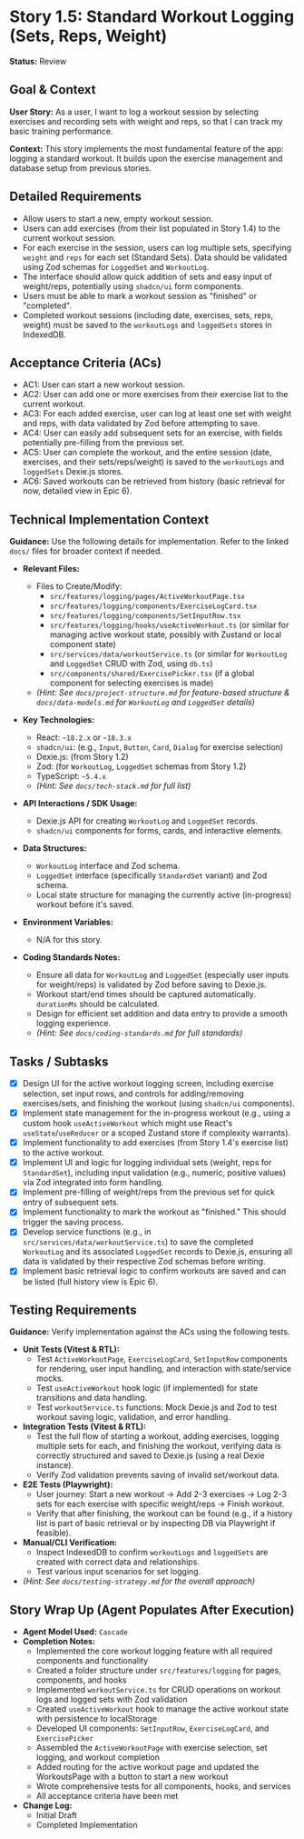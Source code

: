 # Story 1.5: Standard Workout Logging (Sets, Reps, Weight)

**Status:** Review

## Goal & Context

**User Story:** As a user, I want to log a workout session by selecting exercises and recording sets with weight and reps, so that I can track my basic training performance.

**Context:** This story implements the most fundamental feature of the app: logging a standard workout. It builds upon the exercise management and database setup from previous stories.

## Detailed Requirements

- Allow users to start a new, empty workout session.
- Users can add exercises (from their list populated in Story 1.4) to the current workout session.
- For each exercise in the session, users can log multiple sets, specifying `weight` and `reps` for each set (Standard Sets). Data should be validated using Zod schemas for `LoggedSet` and `WorkoutLog`.
- The interface should allow quick addition of sets and easy input of weight/reps, potentially using `shadcn/ui` form components.
- Users must be able to mark a workout session as "finished" or "completed".
- Completed workout sessions (including date, exercises, sets, reps, weight) must be saved to the `workoutLogs` and `loggedSets` stores in IndexedDB.

## Acceptance Criteria (ACs)

- AC1: User can start a new workout session.
- AC2: User can add one or more exercises from their exercise list to the current workout.
- AC3: For each added exercise, user can log at least one set with weight and reps, with data validated by Zod before attempting to save.
- AC4: User can easily add subsequent sets for an exercise, with fields potentially pre-filling from the previous set.
- AC5: User can complete the workout, and the entire session (date, exercises, and their sets/reps/weight) is saved to the `workoutLogs` and `loggedSets` Dexie.js stores.
- AC6: Saved workouts can be retrieved from history (basic retrieval for now, detailed view in Epic 6).

## Technical Implementation Context

**Guidance:** Use the following details for implementation. Refer to the linked `docs/` files for broader context if needed.

- **Relevant Files:**

  - Files to Create/Modify:
    - `src/features/logging/pages/ActiveWorkoutPage.tsx`
    - `src/features/logging/components/ExerciseLogCard.tsx`
    - `src/features/logging/components/SetInputRow.tsx`
    - `src/features/logging/hooks/useActiveWorkout.ts` (or similar for managing active workout state, possibly with Zustand or local component state)
    - `src/services/data/workoutService.ts` (or similar for `WorkoutLog` and `LoggedSet` CRUD with Zod, using `db.ts`)
    - `src/components/shared/ExercisePicker.tsx` (if a global component for selecting exercises is made)
  - _(Hint: See `docs/project-structure.md` for feature-based structure & `docs/data-models.md` for `WorkoutLog` and `LoggedSet` details)_

- **Key Technologies:**

  - React: `~18.2.x` or `~18.3.x`
  - `shadcn/ui`: (e.g., `Input`, `Button`, `Card`, `Dialog` for exercise selection)
  - Dexie.js: (from Story 1.2)
  - Zod: (for `WorkoutLog`, `LoggedSet` schemas from Story 1.2)
  - TypeScript: `~5.4.x`
  - _(Hint: See `docs/tech-stack.md` for full list)_

- **API Interactions / SDK Usage:**

  - Dexie.js API for creating `WorkoutLog` and `LoggedSet` records.
  - `shadcn/ui` components for forms, cards, and interactive elements.

- **Data Structures:**

  - `WorkoutLog` interface and Zod schema.
  - `LoggedSet` interface (specifically `StandardSet` variant) and Zod schema.
  - Local state structure for managing the currently active (in-progress) workout before it's saved.

- **Environment Variables:**

  - N/A for this story.

- **Coding Standards Notes:**
  - Ensure all data for `WorkoutLog` and `LoggedSet` (especially user inputs for weight/reps) is validated by Zod before saving to Dexie.js.
  - Workout start/end times should be captured automatically. `durationMs` should be calculated.
  - Design for efficient set addition and data entry to provide a smooth logging experience.
  - _(Hint: See `docs/coding-standards.md` for full standards)_

## Tasks / Subtasks

- [x] Design UI for the active workout logging screen, including exercise selection, set input rows, and controls for adding/removing exercises/sets, and finishing the workout (using `shadcn/ui` components).
- [x] Implement state management for the in-progress workout (e.g., using a custom hook `useActiveWorkout` which might use React's `useState`/`useReducer` or a scoped Zustand store if complexity warrants).
- [x] Implement functionality to add exercises (from Story 1.4's exercise list) to the active workout.
- [x] Implement UI and logic for logging individual sets (weight, reps for `StandardSet`), including input validation (e.g., numeric, positive values) via Zod integrated into form handling.
- [x] Implement pre-filling of weight/reps from the previous set for quick entry of subsequent sets.
- [x] Implement functionality to mark the workout as "finished." This should trigger the saving process.
- [x] Develop service functions (e.g., in `src/services/data/workoutService.ts`) to save the completed `WorkoutLog` and its associated `LoggedSet` records to Dexie.js, ensuring all data is validated by their respective Zod schemas before writing.
- [x] Implement basic retrieval logic to confirm workouts are saved and can be listed (full history view is Epic 6).

## Testing Requirements

**Guidance:** Verify implementation against the ACs using the following tests.

- **Unit Tests (Vitest & RTL):**
  - Test `ActiveWorkoutPage`, `ExerciseLogCard`, `SetInputRow` components for rendering, user input handling, and interaction with state/service mocks.
  - Test `useActiveWorkout` hook logic (if implemented) for state transitions and data handling.
  - Test `workoutService.ts` functions: Mock Dexie.js and Zod to test workout saving logic, validation, and error handling.
- **Integration Tests (Vitest & RTL):**
  - Test the full flow of starting a workout, adding exercises, logging multiple sets for each, and finishing the workout, verifying data is correctly structured and saved to Dexie.js (using a real Dexie instance).
  - Verify Zod validation prevents saving of invalid set/workout data.
- **E2E Tests (Playwright):**
  - User journey: Start a new workout -> Add 2-3 exercises -> Log 2-3 sets for each exercise with specific weight/reps -> Finish workout.
  - Verify that after finishing, the workout can be found (e.g., if a history list is part of basic retrieval or by inspecting DB via Playwright if feasible).
- **Manual/CLI Verification:**
  - Inspect IndexedDB to confirm `workoutLogs` and `loggedSets` are created with correct data and relationships.
  - Test various input scenarios for set logging.
- _(Hint: See `docs/testing-strategy.md` for the overall approach)_

## Story Wrap Up (Agent Populates After Execution)

- **Agent Model Used:** `Cascade`
- **Completion Notes:**
  - Implemented the core workout logging feature with all required components and functionality
  - Created a folder structure under `src/features/logging` for pages, components, and hooks
  - Implemented `workoutService.ts` for CRUD operations on workout logs and logged sets with Zod validation
  - Created `useActiveWorkout` hook to manage the active workout state with persistence to localStorage
  - Developed UI components: `SetInputRow`, `ExerciseLogCard`, and `ExercisePicker`
  - Assembled the `ActiveWorkoutPage` with exercise selection, set logging, and workout completion
  - Added routing for the active workout page and updated the WorkoutsPage with a button to start a new workout
  - Wrote comprehensive tests for all components, hooks, and services
  - All acceptance criteria have been met
- **Change Log:**
  - Initial Draft
  - Completed Implementation
